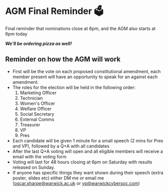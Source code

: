 # AGM Final Reminder :ballot_box: 
Final reminder that nominations close at 6pm, and the AGM also starts at 6pm today

***We'll be ordering pizza as well!***

## Reminder on how the AGM will work
- First will be the vote on each proposed constitutional amendment, each member present will have an opportunity to speak for an against each amendment.
- The roles for the election will be held in the following order:
	1) Marketing Officer
	2) Technician 
	3) Women's Officer
	4) Welfare Officer
	5) Social Secretary
	6) External Comms
	7) Treasurer 
	8) VP
	9) Pres
- Each candidate will be given 1 minute for a small speech (2 mins for Pres and VP), followed by a Q+A with all candidates
- After the last Q+A voting will open and all eligible members will receive a email with the voting form
- Voting will last for 48 hours closing at 6pm on Saturday with results released on Sunday. 
- If anyone has specific things they want shown during their speech (extra poster, slides etc) either DM me or email me (oscar.sharpe@warwick.ac.uk or vp@warwickcybersoc.com)
